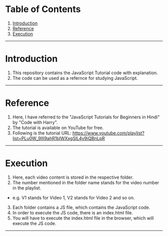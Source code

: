 # Table of Contents
1. [Introduction](#introduction)
2. [Reference](#reference)
3. [Execution](#execution)

***

# Introduction

1. This repository contains the JavaScript Tutorial code with explanation.
2. The code can be used as a refernce for studying JavaScript.

***

# Reference

1. Here, I have referred to the "JavaScript Tutorials for Beginners in Hindi" by "Code with Harry".
2. The tutorial is available on YouTube for free.
3. Following is the tutorial URL: https://www.youtube.com/playlist?list=PLu0W_9lII9ahR1blWXxgSlL4y9iQBnLpR

***

# Execution

1. Here, each video content is stored in the respective folder.
2. The number mentioned in the folder name stands for the video number in the playlist.
* e.g. V1 stands for Video 1, V2 stands for Video 2 and so on.
3. Each folder contains a  JS file, which contains the JavaScript code.
4. In order to execute the JS code, there is an index.html file.
5. You will have to execute the index.html file in the browser, which will execute the JS code.

***